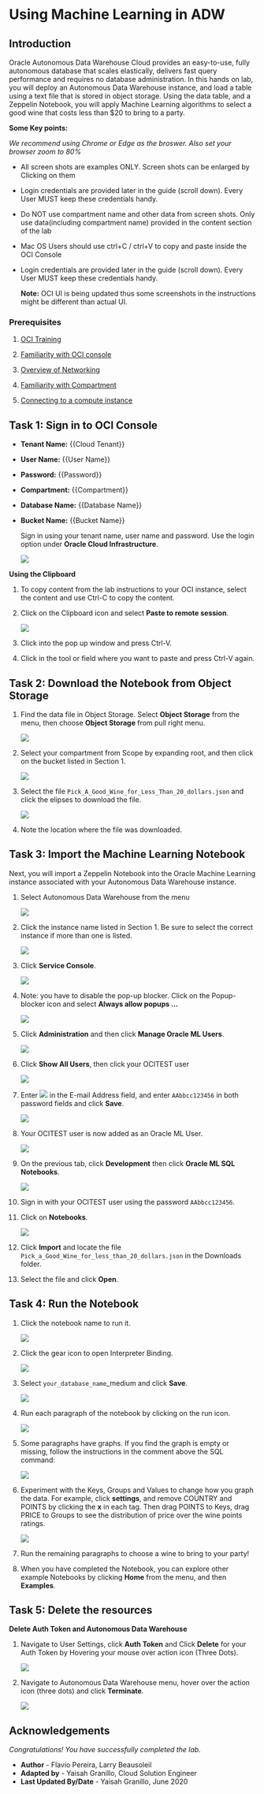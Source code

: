# Using Machine Learning in ADW

## Introduction

Oracle Autonomous Data Warehouse Cloud provides an easy-to-use, fully autonomous database that scales elastically, delivers fast query performance and requires no database administration. In this hands on lab, you will deploy an Autonomous Data Warehouse instance, and load a table using a text file that is stored in object storage. Using the data table, and a Zeppelin Notebook, you will apply Machine Learning algorithms to select a good wine that costs less than $20 to bring to a party.

**Some Key points:**

*We recommend using Chrome or Edge as the broswer. Also set your browser zoom to 80%*

- All screen shots are examples ONLY. Screen shots can be enlarged by Clicking on them

- Login credentials are provided later in the guide (scroll down). Every User MUST keep these credentials handy.

- Do NOT use compartment name and other data from screen shots. Only use  data(including compartment name) provided in the content section of the lab

- Mac OS Users should use ctrl+C / ctrl+V to copy and paste inside the OCI Console

- Login credentials are provided later in the guide (scroll down). Every User MUST keep these credentials handy.

   **Note:** OCI UI is being updated thus some screenshots in the instructions might be different than actual UI.

### Prerequisites

1. [OCI Training](https://cloud.oracle.com/en_US/iaas/training)

2. [Familiarity with OCI console](https://docs.us-phoenix-1.oraclecloud.com/Content/GSG/Concepts/console.htm)

3. [Overview of Networking](https://docs.us-phoenix-1.oraclecloud.com/Content/Network/Concepts/overview.htm)

4. [Familiarity with Compartment](https://docs.us-phoenix-1.oraclecloud.com/Content/GSG/Concepts/concepts.htm)

5. [Connecting to a compute instance](https://docs.us-phoenix-1.oraclecloud.com/Content/Compute/Tasks/accessinginstance.htm)

## Task 1: Sign in to OCI Console

* **Tenant Name:** {{Cloud Tenant}}
* **User Name:** {{User Name}}
* **Password:** {{Password}}
* **Compartment:** {{Compartment}}
* **Database Name:** {{Database Name}}
* **Bucket Name:** {{Bucket Name}}

   Sign in using your tenant name, user name and password. Use the login option under **Oracle Cloud Infrastructure**.

    ![](./../grafana/images/Grafana_015.PNG " ")

**Using the Clipboard**

1. To copy content from the lab instructions to your OCI instance, select the content and use Ctrl-C to copy the content.

2. Click on the Clipboard icon and select **Paste to remote session**.

   ![](./../machine-learning-adw/images/ADW_CLIP.PNG " ")

3. Click into the pop up window and press Ctrl-V.

4. Click in the tool or field where you want to paste and press Ctrl-V again.

## Task 2: Download the Notebook from Object Storage

1. Find the data file in Object Storage. Select **Object Storage** from the menu, then choose **Object Storage** from pull right menu.

   ![](./../machine-learning-adw/images/ADW_ML_OBJ_000.png " ")

2. Select your compartment from Scope by expanding root, and then click on the bucket listed in Section 1.

   ![](./../machine-learning-adw/images/ADW_ML_OBJ_001.png " ")

3. Select the file <code>Pick_A_Good_Wine_for_Less_Than_20_dollars.json</code> and click the elipses to download the file.

   ![](./../machine-learning-adw/images/ADW_download.png " ")

6. Note the location where the file was downloaded.

## Task 3: Import the Machine Learning Notebook

Next, you will import a Zeppelin Notebook into the Oracle Machine Learning instance associated with your Autonomous Data Warehouse instance.

1. Select Autonomous Data Warehouse from the menu

   ![](./../machine-learning-adw/images/ADW_Instance.png " ")

2. Click the instance name listed in Section 1. Be sure to select the correct instance if more than one is listed.

   ![](./../machine-learning-adw/images/ADW_ML_ADW.png " ")

3. Click **Service Console**.

   ![](./../machine-learning-adw/images/ADW_Service_Console.png " ")

4. Note: you have to disable the pop-up blocker. Click on the Popup-blocker icon and select **Always allow popups ...**

   ![](./../machine-learning-adw/images/ADW_ML_POPUPS.png " ")

5. Click **Administration** and then click **Manage Oracle ML Users**.

   ![](./../machine-learning-adw/images/ADW_OPEN_ADMIN.png " ")

6. Click **Show All Users**, then click your OCITEST user

   ![](./../machine-learning-adw/images/ADW_ML_USER_01.png " ")

7. Enter ![](https://raw.githubusercontent.com/oracle/learning-library/master/oci-library/oci-hol/machine-learning-adw/images/ADW_ML_EMAIL.png) in the E-mail Address field, and enter <code>AAbbcc123456</code> in both password fields and click **Save**.

   ![](./../machine-learning-adw/images/ADW_ML_USER_02.png " ")

8. Your OCITEST user is now added as an Oracle ML User.

   ![](./../machine-learning-adw/images/ADW_ML_USER_03.png " ")

9. On the previous tab, click **Development** then click **Oracle ML SQL Notebooks**.

   ![](./../machine-learning-adw/images/ADW_OPEN_ML.png " ")

10. Sign in with your OCITEST user using the password <code>AAbbcc123456</code>.

11. Click on **Notebooks**.
    
    ![](./../machine-learning-adw/images/ADW_ML_NOTEBOOK.png " ")

12. Click **Import** and locate the file <code>Pick_a_Good_Wine_for_less_than_20_dollars.json</code> in the Downloads folder.

13. Select the file and click **Open**.

## Task 4: Run the Notebook

1. Click the notebook name to run it.

    ![](./../machine-learning-adw/images/ADW_OPEN_NOTEBOOK.png " ")

2. Click the gear icon to open Interpreter Binding.

    ![](./../machine-learning-adw/images/ADW_NOTEBOOK_INTER_BIND.png " ")

3. Select <code>your_database_name</code>_medium and click **Save**.

    ![](./../machine-learning-adw/images/ADW_NOTEBOOK_SELECT_BIND.png " ")

4. Run each paragraph of the notebook by clicking on the run icon.

    ![](./../machine-learning-adw/images/ADW_NOTEBOOK_RUN.png " ")

5. Some paragraphs have graphs. If you find the graph is empty or missing, follow the instructions in the comment above the SQL command:

    ![](./../machine-learning-adw/images/ADW_NOTEBOOK_RUN2.png " ")

6. Experiment with the Keys, Groups and Values to change how you graph the data. For example, click **settings**, and remove COUNTRY and POINTS by clicking the **x** in each tag. Then drag POINTS to Keys, drag PRICE to Groups to see the distribution of price over the wine points ratings.

    ![](./../machine-learning-adw/images/ADW_NOTEBOOK_RUN3.png " ")

7. Run the remaining paragraphs to choose a wine to bring to your party!

8. When you have completed the Notebook, you can explore other example Notebooks by clicking **Home** from the menu, and then **Examples**.

## Task 5: Delete the resources

**Delete Auth Token and Autonomous Data Warehouse**

1. Navigate to User Settings, click **Auth Token** and Click **Delete** for your Auth Token by Hovering your mouse over action icon (Three Dots).

   ![](./../machine-learning-adw/images/ADW_017.PNG " ")

2. Navigate to Autonomous Data Warehouse menu, hover over the action icon (three dots) and click **Terminate**.

   ![](./../machine-learning-adw/images/ADW_018.PNG " ")

## Acknowledgements
*Congratulations! You have successfully completed the lab.*

- **Author** - Flavio Pereira, Larry Beausoleil
- **Adapted by** -  Yaisah Granillo, Cloud Solution Engineer
- **Last Updated By/Date** - Yaisah Granillo, June 2020


